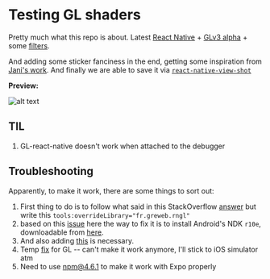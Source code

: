 # Testing GL shaders

Pretty much what this repo is about. Latest [React Native](https://github.com/facebook/react-native) + [GLv3 alpha](https://github.com/gre/gl-react/tree/master/packages/gl-react-native) + some [filters](https://github.com/stoffern/gl-react-instagramfilters).

And adding some sticker fanciness in the end, getting some inspiration from [Jani's work](https://github.com/jevakallio/react-native-snap-demo).
And finally we are able to save it via [`react-native-view-shot`](https://github.com/gre/react-native-view-shot)

**Preview:**

![alt text](./preview.gif "Preview")

## TIL

1. GL-react-native doesn't work when attached to the debugger

## Troubleshooting

Apparently, to make it work, there are some things to sort out:

1. First thing to do is to follow what said in this StackOverflow [answer](https://stackoverflow.com/questions/27095077/how-do-i-use-toolsoverridelibrary-in-a-build-gradle-file) but write this `tools:overrideLibrary="fr.greweb.rngl"`
1. based on this [issue](https://github.com/facebook/react-native/issues/3976) here the way to fix it is to install Android's NDK `r10e`, downloadable from [here](https://developer.android.com/ndk/downloads/older_releases.html).
1. And also adding [this](https://github.com/michel-kraemer/gradle-download-task/issues/58#issuecomment-240358283) is necessary.
1. Temp [fix](https://github.com/gre/gl-react/pull/120/files) for GL -- can't make it work anymore, I'll stick to iOS simulator atm
1. Need to use npm@4.6.1 to make it work with Expo properly